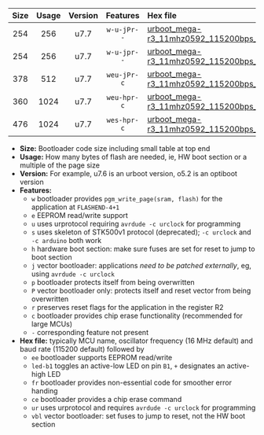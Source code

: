 |Size|Usage|Version|Features|Hex file|
|:-:|:-:|:-:|:-:|:--|
|254|256|u7.7|`w-u-jPr--`|[urboot_mega-r3_11mhz0592_115200bps_led+b7_ur_vbl.hex](https://raw.githubusercontent.com/stefanrueger/urboot.hex/main/boards/mega-r3/fcpu_11mhz0592/115200_bps/urboot_mega-r3_11mhz0592_115200bps_led+b7_ur_vbl.hex)|
|254|256|u7.7|`w-u-jpr--`|[urboot_mega-r3_11mhz0592_115200bps_led+b7_fr_ur_vbl.hex](https://raw.githubusercontent.com/stefanrueger/urboot.hex/main/boards/mega-r3/fcpu_11mhz0592/115200_bps/urboot_mega-r3_11mhz0592_115200bps_led+b7_fr_ur_vbl.hex)|
|378|512|u7.7|`weu-jPr-c`|[urboot_mega-r3_11mhz0592_115200bps_ee_led+b7_fr_ce_ur_vbl.hex](https://raw.githubusercontent.com/stefanrueger/urboot.hex/main/boards/mega-r3/fcpu_11mhz0592/115200_bps/urboot_mega-r3_11mhz0592_115200bps_ee_led+b7_fr_ce_ur_vbl.hex)|
|360|1024|u7.7|`weu-hpr-c`|[urboot_mega-r3_11mhz0592_115200bps_ee_led+b7_fr_ce_ur.hex](https://raw.githubusercontent.com/stefanrueger/urboot.hex/main/boards/mega-r3/fcpu_11mhz0592/115200_bps/urboot_mega-r3_11mhz0592_115200bps_ee_led+b7_fr_ce_ur.hex)|
|476|1024|u7.7|`wes-hpr-c`|[urboot_mega-r3_11mhz0592_115200bps_ee_led+b7_fr_ce.hex](https://raw.githubusercontent.com/stefanrueger/urboot.hex/main/boards/mega-r3/fcpu_11mhz0592/115200_bps/urboot_mega-r3_11mhz0592_115200bps_ee_led+b7_fr_ce.hex)|

- **Size:** Bootloader code size including small table at top end
- **Usage:** How many bytes of flash are needed, ie, HW boot section or a multiple of the page size
- **Version:** For example, u7.6 is an urboot version, o5.2 is an optiboot version
- **Features:**
  + `w` bootloader provides `pgm_write_page(sram, flash)` for the application at `FLASHEND-4+1`
  + `e` EEPROM read/write support
  + `u` uses urprotocol requiring `avrdude -c urclock` for programming
  + `s` uses skeleton of STK500v1 protocol (deprecated); `-c urclock` and `-c arduino` both work
  + `h` hardware boot section: make sure fuses are set for reset to jump to boot section
  + `j` vector bootloader: applications *need to be patched externally*, eg, using `avrdude -c urclock`
  + `p` bootloader protects itself from being overwritten
  + `P` vector bootloader only: protects itself and reset vector from being overwritten
  + `r` preserves reset flags for the application in the register R2
  + `c` bootloader provides chip erase functionality (recommended for large MCUs)
  + `-` corresponding feature not present
- **Hex file:** typically MCU name, oscillator frequency (16 MHz default) and baud rate (115200 default) followed by
  + `ee` bootloader supports EEPROM read/write
  + `led-b1` toggles an active-low LED on pin `B1`, `+` designates an active-high LED
  + `fr` bootloader provides non-essential code for smoother error handing
  + `ce` bootloader provides a chip erase command
  + `ur` uses urprotocol and requires `avrdude -c urclock` for programming
  + `vbl` vector bootloader: set fuses to jump to reset, not the HW boot section
